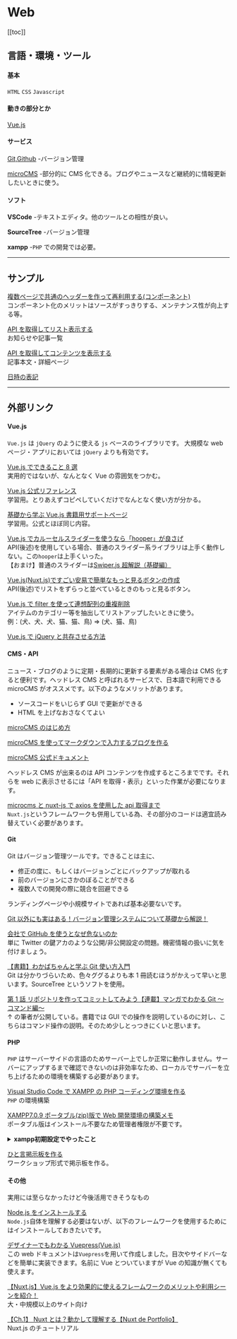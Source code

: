 # Web

[[toc]]

## 言語・環境・ツール

#### 基本

`HTML` `CSS` `Javascript`

#### 動きの部分とか

[Vue.js](#vue-js)

#### サービス

[Git,Github]() -バージョン管理

[microCMS]() -部分的に CMS 化できる。ブログやニュースなど継続的に情報更新したいときに使う。

#### ソフト

**VSCode** -テキストエディタ。他のツールとの相性が良い。

**SourceTree** -バージョン管理

**xampp** -`PHP` での開発では必要。

---

## サンプル

[複数ページで共通のヘッダーを作って再利用する(コンポーネント)](https://y-t-zj4rb.github.io/documentation/sample01.html)
<br>コンポーネント化のメリットはソースがすっきりする、メンテナンス性が向上する等。

[API を取得してリスト表示する](https://y-t-zj4rb.github.io/documentation/sample02.html)
<br>お知らせや記事一覧

[API を取得してコンテンツを表示する](https://y-t-zj4rb.github.io/documentation/sample03.html)
<br>記事本文・詳細ページ

[日時の表記](https://y-t-zj4rb.github.io/documentation/sample04.html)

---

## 外部リンク

#### Vue.js

`Vue.js` は `jQuery` のように使える `js` ベースのライブラリです。
大規模な web ページ・アプリにおいては `jQuery` よりも有効です。

[Vue.js でできること 8 選](https://goworkship.com/magazine/vuejs-framework-snippets/)
<br>実用的ではないが、なんとなく Vue の雰囲気をつかむ。

[Vue.js 公式リファレンス](https://jp.vuejs.org/v2/guide/index.html)
<br>学習用。とりあえずコピペしていくだけでなんとなく使い方が分かる。

[基礎から学ぶ Vue.js 書籍用サポートページ](https://cr-vue.mio3io.com/guide/chapter1.html)
<br>学習用。公式とほぼ同じ内容。

[Vue.js でカルーセルスライダーを使うなら「hooper」が良さげ](https://www.kabanoki.net/3989/)
<br>API(後述)を使用している場合、普通のスライダー系ライブラリは上手く動作しない。この`hooper`は上手くいった。
<br>【おまけ】普通のスライダーは[Swiper.js 超解説（基礎編）](https://garigaricode.com/swiper/)

[Vue.js(Nuxt.js)ですごい安易で簡単なもっと見るボタンの作成](https://qiita.com/sauzar18/items/eea9855703d5a3a8e17f)
<br>API(後述)でリストをずらっと並べているときのもっと見るボタン。

[Vue.js で filter を使って連想配列の重複削除](https://qiita.com/qualidea/items/27bd28b40af6e7f0306f)
<br>アイテムのカテゴリー等を抽出してリストアップしたいときに使う。
<br>例：(犬、犬、犬、猫、猫、鳥) => (犬、猫、鳥)

[Vue.js で jQuery と共存させる方法](https://qiita.com/g-taguchi/items/15b2f5392f5556ac5a70)

#### CMS・API

ニュース・ブログのように定期・長期的に更新する要素がある場合は CMS 化すると便利です。ヘッドレス CMS と呼ばれるサービスで、日本語で利用できる microCMS がオススメです。以下のようなメリットがあります。

- ソースコードをいじらず GUI で更新ができる
- HTML を上げなおさなくてよい

[microCMS のはじめ方](https://microcms.io/blog/getting-started)

[microCMS を使ってマークダウンで入力するブログを作る](https://microcms.io/blog/create_markdown_blog)

[microCMS 公式ドキュメント](https://microcms.io/docs/)

ヘッドレス CMS が出来るのは API コンテンツを作成するところまでです。それらを web に表示させるには「API を取得・表示」といった作業が必要になります。

[microcms と nuxt-js で axios を使用した api 取得まで](https://mykii.blog/microcms%E3%81%A8nuxt-js%E3%81%A7axios%E3%82%92%E4%BD%BF%E7%94%A8%E3%81%97%E3%81%9Fapi%E5%8F%96%E5%BE%97%E3%81%BE%E3%81%A7/)
<br>`Nuxt.js`というフレームワークも併用している為、その部分のコードは適宜読み替えていく必要があります。

#### Git

Git はバージョン管理ツールです。できることは主に、

- 修正の度に、もしくはバージョンごとにバックアップが取れる
- 前のバージョンにさかのぼることができる
- 複数人での開発の際に競合を回避できる

ランディングページや小規模サイトであれば基本必要ないです。

[Git 以外にも実はある！バージョン管理システムについて基礎から解説！](https://www.atoone.co.jp/column/10278/)

[会社で GitHub を使うとなぜ危ないのか](https://www.orangeitems.com/entry/2019/07/24/154031)
<br>単に Twitter の鍵アカのような公開/非公開設定の問題。機密情報の扱いに気を付けましょう。

[【書籍】わかばちゃんと学ぶ Git 使い方入門](https://www.amazon.co.jp/%E3%82%8F%E3%81%8B%E3%81%B0%E3%81%A1%E3%82%83%E3%82%93%E3%81%A8%E5%AD%A6%E3%81%B6-Git%E4%BD%BF%E3%81%84%E6%96%B9%E5%85%A5%E9%96%80%E3%80%88GitHub%E3%80%81Bitbucket%E3%80%81SourceTree%E3%80%89-%E6%B9%8A%E5%B7%9D-%E3%81%82%E3%81%84/dp/4863542178/ref=sr_1_1?__mk_ja_JP=%E3%82%AB%E3%82%BF%E3%82%AB%E3%83%8A&keywords=%E3%82%8F%E3%81%8B%E3%81%B0%E3%81%A1%E3%82%83%E3%82%93%E3%81%A8%E5%AD%A6%E3%81%B6+Git&qid=1605232656&s=books&sr=1-1)
<br>Git は分かりづらいため、色々ググるよりも本 1 冊読むほうがかえって早いと思います。SourceTree というソフトを使用。

[第 1 話 リポジトリを作ってコミットしてみよう【連載】マンガでわかる Git ～コマンド編～](https://www.r-staffing.co.jp/engineer/entry/20190621_1)
<br>↑ の筆者が公開している。書籍では GUI での操作を説明しているのに対し、こちらはコマンド操作の説明。そのため少しとっつきにくいと思います。

#### PHP

`PHP` はサーバーサイドの言語のためサーバー上でしか正常に動作しません。サーバーにアップするまで確認できないのは非効率なため、ローカルでサーバーを立ち上げるための環境を構築する必要があります。

[Visual Studio Code で XAMPP の PHP コーディング環境を作る](https://qiita.com/hitotch/items/ab791fbc11a4e2a6cefd)
<br>`PHP` の環境構築

[XAMPP7.0.9 ポータブル(zip)版で Web 開発環境の構築メモ](https://qiita.com/RikaKawasaki/items/ab54feaa5123de3612d8)
<br>ポータブル版はインストール不要なため管理者権限が不要です。

<details>
<summary><b>xampp初期設定でやったこと</b></summary>
<div>

---

[※参考 1](https://qiita.com/t_hori_20030/items/7d021d7720303c7a3d51)

[※参考 2](https://tecb.jp/blog/762)

■apache\conf\httpd.conf

```
Listen 80
=>
Listen 81
```

```
ServerName localhost:80
=>
ServerName localhost:81
```

理由:port 番号が skype と被るため

■apache\conf\extra\httpd-ssl.conf

```
Listen 443
=>
Listen 4433
```

```
<VirtualHost _default_:443>
=>
<VirtualHost _default_:4433>
```

```
ServerName www.example.com:443
=>
ServerName www.example.com:4433
```

■php.ini,my.ini

[文字化けしてるとき](https://qiita.com/guzuri/items/643c1311224e8d482278)

---

</div>
</details>

[ひと言掲示板を作る](https://gray-code.com/php/make-the-board-vol1/)
<br>ワークショップ形式で掲示板を作る。

#### その他

実用には至らなかったけど今後活用できそうなもの

[Node.js をインストールする](https://qiita.com/sefoo0104/items/0653c935ea4a4db9dc2b)
<br>`Node.js`自体を理解する必要はないが、以下のフレームワークを使用するためにはインストールしておきたいです。

[デザイナーでもわかる Vuepress(Vue.js)](https://qiita.com/taiqi/items/c4632a37d8de36f2f6d0)
<br>この web ドキュメントは`Vuepress`を用いて作成しました。目次やサイドバーなどを簡単に実装できます。名前に Vue とついていますが Vue の知識が無くても使えます。

[【Nuxt.js】Vue.js をより効果的に使えるフレームワークのメリットや利用シーンを紹介！](https://udemy.benesse.co.jp/development/system/nuxt-js.html)
<br>大・中規模以上のサイト向け

[【Ch.1】 Nuxt とは？動かして理解する【Nuxt de Portfolio】](https://liginc.co.jp/449551)
<br>Nuxt.js のチュートリアル
